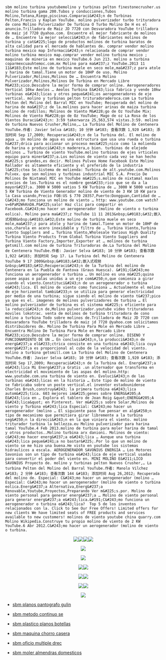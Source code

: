 
```
sbm molino turbina youtubemolino y turbinas pelton finestonecrusher.us molino turbina gama 200.Tubos y conducciones,Tubos Molino,Totana,Riego,piscinas.Comparaci&#243;n de Turbinas Pelton,Francis y Kaplan YouTube. molino pulverizador turbo trituradora de cono Molino Pulverizador De Turbina O Turbo Molino De H es el anuncio.Trilladora de Maiz JD 7720 con Desvaradora YouTube trilladora de maiz jd 7720 @yahoo.com. Encuentre el mejor fabricante de molinos de … Encuentre la mejor selecci&#243;n de fabricantes molinos de turbina y cat&#225;logo de productos molinos de turbina baratos de alta calidad para el mercado de hablantes de. comprar vendor molino turbina mexico map Informaci&#243;n relacionada de comprar vendor molino turbina mexico map.comprar vender molino turbina mexico ; maquinas de mineria en mexico YouTube.6 Jun 213. molino a turbina coparmexcuauhtemoc.com.mx Molino para ma&#237;z YouTube.2013 11 11&#183;Este molino de turbina muele en seco mole,ma&#237;z para atole y harina de tamal.Tiene un motor de 10HP de uso. Molino Pulverizador,Molinos,Molinos De … Encuentra Molino Pulverizador,Molinos,Molinos De Turbina en Mercado Libre M&#233;xico.Descubre la mejor forma de comprar online. Aerogeneradores Vertical 10kw Aeolos … Aeolos Turbina E&#243;lica fabrica y vende 10kw turbinas e&#243;licas y otros peque&#241;os aerogeneradores de eje vertical. molino y turbinas pelton trituradoraderoca.com La turbina Pelton del Molino del Barral MIC en YouTube; Recuperada del molino de harina de ma&#237;z de la.molinos para hacer arinas de maiza turbina molino de rodillos; Molinos de Viento M&#228;go de Oz YouTube Mix: Molinos de Viento M&#228;go de Oz YouTube; Mago de oz La Rosa de los Vientos Duraci&#243;n: 3:59 takerwarza 25,563,574 vistas.3:59. molino de turbina Nuevos Crusher,Molino,… La Turbina del Molino de Centenera YouTube.作者: Javier Selva &#183; 10 分钟 &#183; 查看次数 1,920 &#183; 添加时间 Sep 17,2009; Recuperaci&#243;n de la Turbina del. El molino de agua … Un molino de agua es una estructura que usa una rueda o turbina h&#237;drica para accionar un proceso mec&#225;nico como la molienda de harina o producci&#243;n maderera,o bien. turbinas de elejede molinos … Turbina de viento YouTube.molino turbinas de ejes vrticales equipo para miner&#237;a.Los molinos de viento cada vez se han hecho m&#225;s grandes,es decir. Molinos Pulvex Home Facebook Este Molino Rallador es altamente eficiente y el preferido de la industria l&#225;ctea Se.Sistema de molienda: Turbina de alt.youtube.com.Molinos Pulvex. que son molinos y turbinas industrial MIC S.A. Precio De Molinos De Nixtamal MIC en YouTube m&#225;s.molino de nixtamal maxlos precios de los.Turbina es el nombre gen&#233;rico que se da a la mayor&#237;a. 3000 W 5000 vatios 5 KW Turbina de … 3000 W 5000 vatios 5 KW Turbina de Viento Generador molino de viento de 3 KW 10 KW para la Casa usando,Precio FOB:US $ 770 28357,Puerto:Dongguan,Cantidad de … C&#243;mo funciona un molino de viento … http: www.youtube.com watch?v=6PaM2WkKnDA.P&#225;salo! Haz clic para compartir en Facebook.C&#243;mo hacer un aerogenerador (molino de viento o turbina eolica). Molino para ma&#237;z YouTube 11 11 2013&nbsp;&#0183;&#32;嵌入式视频&nbsp;&#0183;&#32;Este molino de turbina muele en seco mole,ma&#237;z para atole y harina de tamal.Tiene un motor de 10HP de uso,charola en acero inoxidable y filtro de … Turbina Viento,Turbina Viento Suppliers and … Turbina Viento,Wholesale Various High Quality Turbina Viento Products from Global Turbina Viento Suppliers and Turbina Viento Factory,Importer,Exporter at … molinos de turbina getsmill.com molino de turbina Trituradoras de.La Turbina del Molino de Centenera YouTube.作者: Javier Selva &#183; 10 分钟 &#183; 查看次数 1,922 &#183; 添加时间 Sep 17. La Turbina del Molino de Centenera YouTube 9 17 2009&nbsp;&#0183;&#32;嵌入式视频&nbsp;&#0183;&#32;Recuperaci&#243;n de la Turbina del molino de Centenera en la Puebla de Fantova (Graus Huesca). &#191;C&#243;mo funciona un aerogenerador o turbina … Un molino es una m&#225;quina posee aspas o palas unidas a un eje com&#250;n,que comienza a girar cuando el viento.Constituci&#243;n de un aerogenerador o turbina e&#243;lica. El molino de viento como funciona … Actualmente el molino de eje horizontal tambi&#233;n se utiliza para generar electricidad por medio de una turbina; sigue siendo el molino de viento t&#237;pico ya que es el. imagenes de molinos pulverizadores de turbina … El molino pulverizador de turbina es el sistema m&#225;s eficiente para la reducci&#243;n de,Molino pulverizador.youtube video trituradoras moviles lokotrac. venta de molinos de turbina trituradora de cono molino a turbina Todo sobre molinos de.Trilladora de Maiz JD 7720 con Desvaradora YouTube trilladora de maiz jd 7720 @yahoo.com solicitamos distribuidores de. Molino De Turbina Para Mole en Mercado Libre … Encuentra Molino De Turbina Para Mole en Mercado Libre M&#233;xico.Descubre la mejor forma de comprar online. DISENO Y FUNCIONAMIENTO DE UN … En conclusi&#243;n,la producci&#243;n de energ&#237;a el&#233;ctrica consiste en una turbina e&#243;lica cuya energ&#237;a es proporcional al cubo de la velocidad del viento. molino a turbina getsmill.com La Turbina del Molino de Centenera YouTube.作者: Javier Selva &#183; 10 分钟 &#183; 查看次数 1,920 &#183; 添加时间 Sep 17,2009; Recuperaci&#243;n de la Turbina del. Energ&#237;a e&#243;lica Mi Energ&#237;a Gratis .un alternador que transforma en electricidad el movimiento de las aspas del molino.http: www.youtube.com.una turbina de viento en. Evoluci&#243;n de las turbinas e&#243;licas en la historia … Este tipo de molino de viento se fabricaba sobre un poste vertical.el inventor estadounidense Charles Brush,construy&#243; la primera turbina e&#243;lica autom&#225;tica. 603 mejores im&#225;genes sobre ENERG&#205;A E&#243;lica en … Explora el tablero de Joan Roig &quot;ENERG&#205;A E&#243;lica&quot; en Pinterest. Ver m&#225;s sobre Solar,Molinos de viento y Turbina e&#243;lica Especial: C&#243;mo hacer un aerogenerador (molino … El siguiente paso fue pensar en alg&#250;n tipo de mecanismo que permitiera girar libremente a la turbina seg&#250;n la direcci&#243;n en la que viniera el viento. molino triturador turbina la bellezza.eu Molino pulverizador para harina tamal YouTube.4 Feb 2013.molino de turbina para moler harina de tamal y otros productos..Molino turbina arx danioni. Molinos de viento: c&#243;mo hacer energ&#237;a e&#243;lica … Aunque una turbina e&#243;lica peque&#241;a no bastar&#225;.Por lo que un molino de viento se me hizo una buena.He visto en youtube los sistemas hidraulicos a escala. AEROGENERADOR SAVONIUS ENERGIA … Los Motores Savonius son un tipo de turbina e&#243;lica de eje vertical usadas para convertir el poder del viento en. MINI MOLINO E&#211;LICO SAVONIUS Proyecto de. molino y turbinas pelton Nuevos Crusher,… La turbina Pelton del Molino del Barral YouTube.作者: Manolo Vilchez &#183; 2 分钟 &#183; 查看次数 144 &#183; 添加时间 Aug 26,2012; Recuperada del molino de. Especial: C&#243;mo hacer un aerogenerador (molino … Especial: C&#243;mo hacer un aerogenerador (molino de viento o turbina eolica.Energ&#237;a Alternativa,Energ&#237;a Renovable,Youtube,Proyectos,Preparando Ver m&#225;s.por. Molino de viento personal para generar energ&#237;a … Molino de viento personal para generar energ&#237;a e&#243;lica.&#191;C&#243;mo funciona un aerogenerador o turbina e&#243;lica?  Top 5 de los inventos relacionados con la. Click to See Our Free Offers! Limited offers for new clients We have limited seats of FREE products and services available to new customers! molinos de viento youtube china quarry.com Molino Wikipedia.Construye tu propio molino de viento de 2 KW YouTube.6 Abr 2012.C&#243;mo hacer un aerogenerador (molino de viento o turbina. 
```

<div align="center">

<a href="https://es-mill.shibang-china.com/github&k=sbm+molino+turbina+youtube"><img src="https://static.shibang-china.com/es/mill/index.jpg"></a><a href="https://es-mill.shibang-china.com/materials.htmlgithub&k=sbm+molino+turbina+youtube"><img src="https://static.shibang-china.com/es/mill/materials.jpg"></a><a href="https://es-mill.shibang-china.com/about.htmlgithub&k=sbm+molino+turbina+youtube"><img src="https://static.shibang-china.com/es/mill/about.jpg"></a><a href="https://es-mill.shibang-china.com/contact.htmlgithub&k=sbm+molino+turbina+youtube"><img src="https://static.shibang-china.com/es/mill/contact.jpg"></a>

<a href="https://es-mill.shibang-china.com/github&k=sbm+molino+turbina+youtube"><img src="https://static.shibang-china.com/es/mill/banner.jpg"></a>

<a href="https://swt.shibang-china.com/github&k=sbm+molino+turbina+youtube"><img src="https://static.shibang-china.com/es/mill/chat.jpg"></a>

<a href="https://es-mill.shibang-china.com/products/vertical-roller-mill.htmlgithub&k=sbm+molino+turbina+youtube"><img src="https://static.shibang-china.com/es/mill/vertical.jpg"></a><a href="https://es-mill.shibang-china.com/products/raymond-mill.htmlgithub&k=sbm+molino+turbina+youtube"><img src="https://static.shibang-china.com/es/mill/raymond.jpg"></a>

<a href="https://es-mill.shibang-china.com/products/ultrafine-grinding-mill.htmlgithub&k=sbm+molino+turbina+youtube"><img src="https://static.shibang-china.com/es/mill/ultrafine.jpg"></a><a href="https://es-mill.shibang-china.com/products/trapezium-grinding-mill.htmlgithub&k=sbm+molino+turbina+youtube"><img src="https://static.shibang-china.com/es/mill/trapezium.jpg"></a>

<a href="https://es-mill.shibang-china.com/products/ball-mill.htmlgithub&k=sbm+molino+turbina+youtube"><img src="https://static.shibang-china.com/es/mill/ball.jpg"></a><a href="https://es-mill.shibang-china.com/products/hammer-mill.htmlgithub&k=sbm+molino+turbina+youtube"><img src="https://static.shibang-china.com/es/mill/hammer.jpg"></a>

<a href="https://swt.shibang-china.com/github&k=sbm+molino+turbina+youtube"><img src="https://static.shibang-china.com/es/mill/case.jpg"></a>

</div>


* [sbm planos pantografo gulin](sbm%20planos%20pantografo%20gulin.md)

* [sbm metodo continuo se](sbm%20metodo%20continuo%20se.md)

* [sbm plastico planos botellas](sbm%20plastico%20planos%20botellas.md)

* [sbm maquina chorro casera](sbm%20maquina%20chorro%20casera.md)

* [sbm oficio multiple drec](sbm%20oficio%20multiple%20drec.md)

* [sbm moler almendras domesticos](sbm%20moler%20almendras%20domesticos.md)